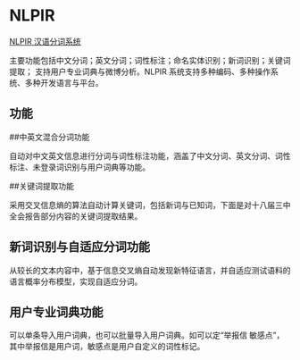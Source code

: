 # NLPIR

[NLPIR 汉语分词系统](http://ictclas.nlpir.org/)

主要功能包括中文分词；英文分词；词性标注；命名实体识别；新词识别；关键词提取；
支持用户专业词典与微博分析。NLPIR 系统支持多种编码、多种操作系统、多种开发语言与平台。

## 功能

##中英文混合分词功能

自动对中文英文信息进行分词与词性标注功能，涵盖了中文分词、英文分词、词性标注、未登录词识别与用户词典等功能。

##关键词提取功能

采用交叉信息熵的算法自动计算关键词，包括新词与已知词，下面是对十八届三中全会报告部分内容的关键词提取结果。

## 新词识别与自适应分词功能

从较长的文本内容中，基于信息交叉熵自动发现新特征语言，并自适应测试语料的语言概率分布模型，实现自适应分词。

## 用户专业词典功能

可以单条导入用户词典，也可以批量导入用户词典。如可以定“举报信 敏感点”，其中举报信是用户词，敏感点是用户自定义的词性标记。
